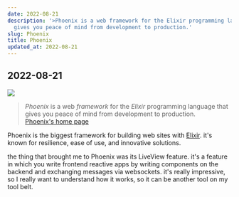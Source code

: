 ```yaml
---
date: 2022-08-21
description: '>Phoenix is a web framework for the Elixir programming language that
  gives you peace of mind from development to production.'
slug: Phoenix
title: Phoenix
updated_at: 2022-08-21
---
```


## 2022-08-21

![](../assets/about-phoenix.png)

> *Phoenix* is a web *framework* for the *Elixir* programming language that gives you peace of mind from development to production.  
> [Phoenix's home page](https://www.phoenixframework.org/)

Phoenix is the biggest framework for building web sites with [Elixir](../notes/Elixir). it's known for resilience, ease of use, and innovative solutions.

the thing that brought me to Phoenix was its LiveView feature. it's a feature in which you write frontend reactive apps by writing components on the backend and exchanging messages via websockets. it's really impressive, so I really want to understand how it works, so it can be another tool on my tool belt.
